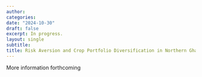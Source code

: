```yaml
---
author:
categories:
date: "2024-10-30"
draft: false
excerpt: In progress.
layout: single
subtitle: 
title: Risk Aversion and Crop Portfolio Diversification in Northern Ghana
---
```


More information forthcoming


